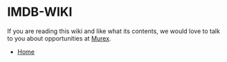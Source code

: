 # IMDB-WIKI
If you are reading this wiki and like what its contents, we would love to talk to you about opportunities at [Murex](https://www.murex.com/careers/search-for-a-job).
* [Home](https://github.com/btayara-murex/IMDB-WIKI/wiki)


